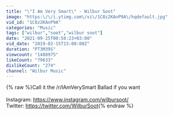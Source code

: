 ```yaml
---
title: "\"I Am Very Smart\" - Wilbur Soot"
image: "https:\/\/i.ytimg.com\/vi\/1C8z2KAnP9A\/hqdefault.jpg"
vid_id: "1C8z2KAnP9A"
categories: "Music"
tags: ["wilbur","soot","wilbur soot"]
date: "2021-09-25T00:58:23+03:00"
vid_date: "2019-02-15T15:00:00Z"
duration: "PT3M39S"
viewcount: "1488975"
likeCount: "79633"
dislikeCount: "274"
channel: "Wilbur Music"
---
```

{% raw %}Call it the /r/IAmVerySmart Ballad if you want<br /><br />Instagram: <a rel="nofollow" target="blank" href="https://www.instagram.com/wilbursoot/">https://www.instagram.com/wilbursoot/</a><br />Twitter: <a rel="nofollow" target="blank" href="https://twitter.com/WilburSoot">https://twitter.com/WilburSoot</a>{% endraw %}
